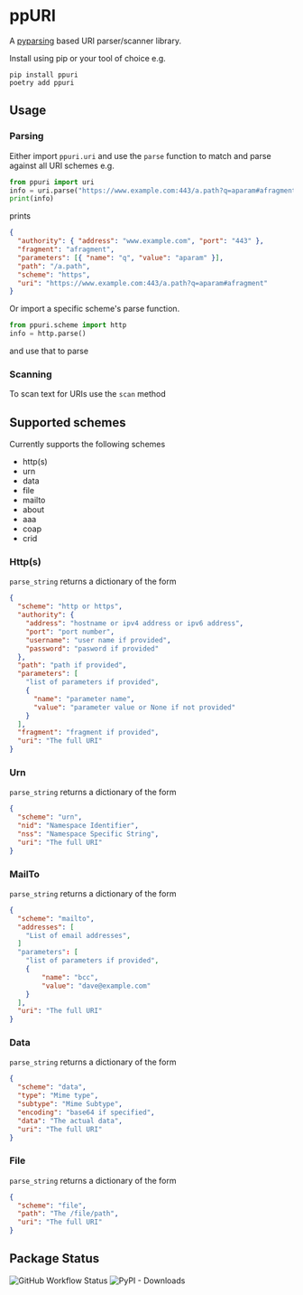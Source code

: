 # ppURI

A [pyparsing](https://pyparsing-docs.readthedocs.io/en/latest/) based URI parser/scanner library.

Install using pip or your tool of choice e.g.

```
pip install ppuri
poetry add ppuri
```

## Usage

### Parsing

Either import `ppuri.uri` and use the `parse` function to match and parse against all URI schemes e.g.

```python
from ppuri import uri
info = uri.parse("https://www.example.com:443/a.path?q=aparam#afragment")
print(info)
```

prints

```json
{
  "authority": { "address": "www.example.com", "port": "443" },
  "fragment": "afragment",
  "parameters": [{ "name": "q", "value": "aparam" }],
  "path": "/a.path",
  "scheme": "https",
  "uri": "https://www.example.com:443/a.path?q=aparam#afragment"
}
```

Or import a specific scheme's parse function.

```python
from ppuri.scheme import http
info = http.parse()
```

and use that to parse

### Scanning

To scan text for URIs use the `scan` method

## Supported schemes

Currently supports the following schemes

- http(s)
- urn
- data
- file
- mailto
- about
- aaa
- coap
- crid

### Http(s)

`parse_string` returns a dictionary of the form

```json
{
  "scheme": "http or https",
  "authority": {
    "address": "hostname or ipv4 address or ipv6 address",
    "port": "port number",
    "username": "user name if provided",
    "password": "pasword if provided"
  },
  "path": "path if provided",
  "parameters": [
    "list of parameters if provided",
    {
      "name": "parameter name",
      "value": "parameter value or None if not provided"
    }
  ],
  "fragment": "fragment if provided",
  "uri": "The full URI"
}
```

### Urn

`parse_string` returns a dictionary of the form

```json
{
  "scheme": "urn",
  "nid": "Namespace Identifier",
  "nss": "Namespace Specific String",
  "uri": "The full URI"
}
```

### MailTo

`parse_string` returns a dictionary of the form

```json
{
  "scheme": "mailto",
  "addresses": [
    "List of email addresses",
  ]
  "parameters": [
    "list of parameters if provided",
    {
        "name": "bcc",
        "value": "dave@example.com"
    }
  ],
  "uri": "The full URI"
}
```

### Data

`parse_string` returns a dictionary of the form

```json
{
  "scheme": "data",
  "type": "Mime type",
  "subtype": "Mime Subtype",
  "encoding": "base64 if specified",
  "data": "The actual data",
  "uri": "The full URI"
}
```

### File

`parse_string` returns a dictionary of the form

```json
{
  "scheme": "file",
  "path": "The /file/path",
  "uri": "The full URI"
}
```

## Package Status

![GitHub Workflow Status](https://img.shields.io/github/workflow/status/sffjunkie/ppuri/ppuri-test) ![PyPI - Downloads](https://img.shields.io/pypi/dm/ppuri)
